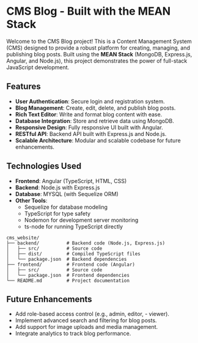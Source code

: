 # CMS Blog - Built with the MEAN Stack

Welcome to the CMS Blog project! This is a Content Management System (CMS) designed to provide a robust platform for creating, managing, and publishing blog posts. Built using the **MEAN Stack** (MongoDB, Express.js, Angular, and Node.js), this project demonstrates the power of full-stack JavaScript development.

## Features

- **User Authentication**: Secure login and registration system.
- **Blog Management**: Create, edit, delete, and publish blog posts.
- **Rich Text Editor**: Write and format blog content with ease.
- **Database Integration**: Store and retrieve data using MongoDB.
- **Responsive Design**: Fully responsive UI built with Angular.
- **RESTful API**: Backend API built with Express.js and Node.js.
- **Scalable Architecture**: Modular and scalable codebase for future enhancements.

## Technologies Used

- **Frontend**: Angular (TypeScript, HTML, CSS)
- **Backend**: Node.js with Express.js
- **Database**: MYSQL (with Sequelize ORM)
- **Other Tools**:
  - Sequelize for database modeling
  - TypeScript for type safety
  - Nodemon for development server monitoring
  - ts-node for running TypeScript directly

```
cms_website/
├── backend/          # Backend code (Node.js, Express.js)
│   ├── src/          # Source code
│   ├── dist/         # Compiled TypeScript files
│   └── package.json  # Backend dependencies
├── frontend/         # Frontend code (Angular)
│   ├── src/          # Source code
│   └── package.json  # Frontend dependencies
└── README.md         # Project documentation
```

## Future Enhancements
- Add role-based access control (e.g., admin, editor, - viewer).
- Implement advanced search and filtering for blog posts.
- Add support for image uploads and media management.
- Integrate analytics to track blog performance.